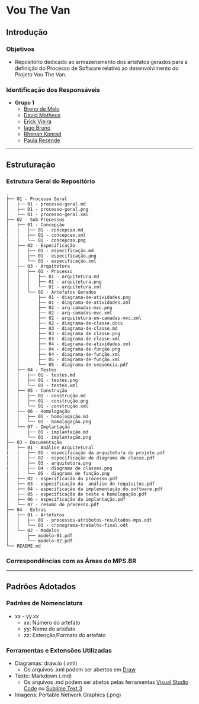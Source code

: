 # Vou The Van  
## Introdução  
### Objetivos  
- Repositório dedicado ao armazenamento dos artefatos gerados para a definição do Processo de Software relativo ao desenvolvimento do Projeto Vou The Van.  
### Identificação dos Responsáveis
- **Grupo 1**
  - [Breno de Melo](https://github.com/gomesbreno)  
  - [David Matheus](https://github.com/MSSDavid)  
  - [Erick Vieira](https://github.com/erickvieira)  
  - [Iago Bruno](https://github.com/ibruno-om)  
  - [Rhenan Konrad](https://github.com/Rhenank)  
  - [Paula Resende](https://github.com/paulaResende)  
***
## Estruturação  
### Estrutura Geral do Repositório  
<pre><code>.
├── 01 - Processo Geral
│   ├── 01 - processo-geral.md
│   ├── 01 - processo-geral.png
│   └── 01 - processo-geral.xml
├── 02 - Sub Processos
│   ├── 01 - Concepção
│   |   ├── 01 - concepcao.md
│   │   ├── 01 - concepcao.xml
|   |   └── 01 - concepcao.png
│   ├── 02 - Especificação
│   │   ├── 01 - especificação.md
│   │   ├── 01 - especificação.png
│   │   └── 01 - especificação.xml
│   ├── 03 - Arquitetura
│   │   ├── 01 - Processo
│   │   │   ├── 01 - arquitetura.md
│   │   │   ├── 01 - arquitetura.png
│   │   │   └── 01 - arquitetura.xml
│   │   └── 02 - Artefatos Gerados
│   │       ├── 01 - diagrama-de-atividades.png
│   │       ├── 01 - diagrama-de-atividades.xml
│   │       ├── 02 - arq-camadas-mvc.png
│   │       ├── 02 - arq-camadas-mvc.xml
│   │       ├── 02 - arquitetura-em-camadas-mvc.xml
│   │       ├── 02 - diagrama-de-classe.docx
│   │       ├── 03 - diagrama-de-classe.md
│   │       ├── 03 - diagrama de classe.png
│   │       ├── 03 - diagrama-de-classe.xml
│   │       ├── 04 - diagrama-de-atividades.xml
│   │       ├── 04 - diagrama-de-função.png
│   │       ├── 04 - diagrama-de-função.xml
│   │       ├── 05 - diagrama-de-função.xml
│   │       └── 05 - diagrama-de-sequencia.pdf
│   ├── 04 - Testes
│   |   ├── 01 - testes.md
│   │   ├── 01 - testes.png
│   │   └── 01 - testes.xml
│   ├── 05 - Construção
│   │   ├── 01 - construção.md
│   │   ├── 01 - construção.png
│   │   └── 01 - construção.xml
│   ├── 06 - Homologação
│   │   ├── 01 - homologação.md
│   │   └── 01 - homologação.png
│   └── 07 - Implantação
│       ├── 01 - implantação.md
│       └── 01 - implantação.png
├── 03 - Documentação
│   ├── 01 - Análise Arquitetural
|   |   ├── 01 - especificação da arquitetura do projeto.pdf
|   |   ├── 02 - especificação do diagrama de classe.pdf
|   |   ├── 03 - arquitetura.png
|   |   ├── 04 - diagrama de classes.png
|   |   └── 05 - diagrama de função.png
│   ├── 02 - especificacão do processo.pdf
│   ├── 03 - especificação da  análise de requisitos.pdf
│   ├── 04 - especificação da implementação do software.pdf
│   ├── 05 - especificação de teste e homologação.pdf
│   ├── 06 - especificação da implantação.pdf
│   └── 07 - resumo do processo.pdf
├── 04 - Extras
│   ├── 01 - Artefatos
│   │   ├── 01 - processos-atributos-resultados-mps.odt
│   │   └── 02 - cronograma-trabalho-final.odt
│   └── 02 - Modelos
│       ├── modelo-01.pdf
│       └── modelo-02.pdf
└── README.md</code></pre>
### Correspondências com as Áreas do MPS.BR  
***
## Padrões Adotados  
### Padrões de Nomenclatura  
- xx - yy.xx
  - xx: Número do artefato
  - yy: Nome do artefato
  - zz: Extenção/Formato do artefato
### Ferramentas e Extensões Utilizadas
- Diagramas: draw.io (.xml)
  - Os arquivos .xml podem ser abertos em [Draw](https://www.draw.io/)
- Texto: Markdown (.md)
  - Os arquivos .md podem ser abetos pelas ferramentas [Visual Studio Code](https://code.visualstudio.com/) ou [Sublime Text 3](https://www.sublimetext.com/3)
- Imagens: Portable Network Graphics (.png)
